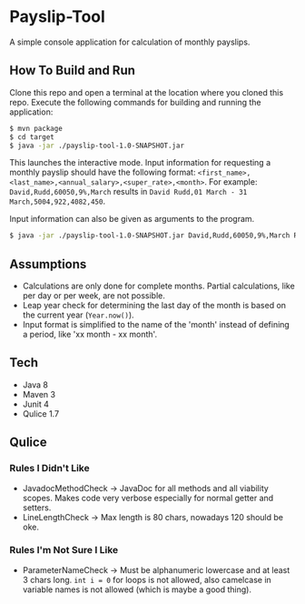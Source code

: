 # Payslip-Tool
A simple console application for calculation of monthly payslips.

## How To Build and Run
Clone this repo and open a terminal at the location where you cloned this repo.
Execute the following commands for building and running the application:
```sh
$ mvn package
$ cd target
$ java -jar ./payslip-tool-1.0-SNAPSHOT.jar
```
This launches the interactive mode. Input information for requesting a monthly payslip should have the following format:
```<first_name>,<last_name>,<annual_salary>,<super_rate>,<month>```. For example:
```David,Rudd,60050,9%,March``` results in ```David Rudd,01 March - 31 March,5004,922,4082,450```.

Input information can also be given as arguments to the program.
```sh
$ java -jar ./payslip-tool-1.0-SNAPSHOT.jar David,Rudd,60050,9%,March Ryan,Chen,120000,10%,March
```

## Assumptions
- Calculations are only done for complete months. Partial calculations, like per day or per week, are not possible. 
- Leap year check for determining the last day of the month is based on the current year (```Year.now()```).
- Input format is simplified to the name of the 'month' instead of defining a period, like 'xx month - xx month'.

## Tech
- Java 8
- Maven 3
- Junit 4
- Qulice 1.7

## Qulice
### Rules I Didn't Like
- JavadocMethodCheck -> JavaDoc for all methods and all viability scopes. Makes code very verbose especially for normal getter and setters.
- LineLengthCheck -> Max length is 80 chars, nowadays 120 should be oke.

### Rules I'm Not Sure I Like
- ParameterNameCheck -> Must be alphanumeric lowercase and at least 3 chars long. `int i = 0` for loops is not allowed, also camelcase in variable names is not allowed (which is maybe a good thing).



